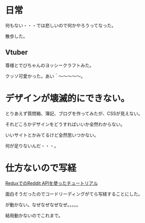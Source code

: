 # 日常

何もない・・・では悲しいので何かやろうってなった。

散歩した。

## Vtuber

尊様とでびちゃんのヨッシークラフトみた。

クッソ可愛かった。あい＾〜〜〜〜〜。

# デザインが壊滅的にできない。

とりあえず質問箱、簿記、ブログを作ってみたが、CSSが見えない。

それどころかデザインをどうすればいいか全然わからない。

いいサイトとかみてるけど全然思いつかない。

何が足りないんだ・・・。

# 仕方ないので写経

[ReduxでのReddit APIを使ったチュートリアル](https://morizyun.github.io/javascript/react-js-redux-reddit-tutorial.html)

面白そうだったのでコードリーディングがてら写経することにした。

が動かない。なぜなぜなぜなぜ。。。。。


結局動かないのでこれまで。
